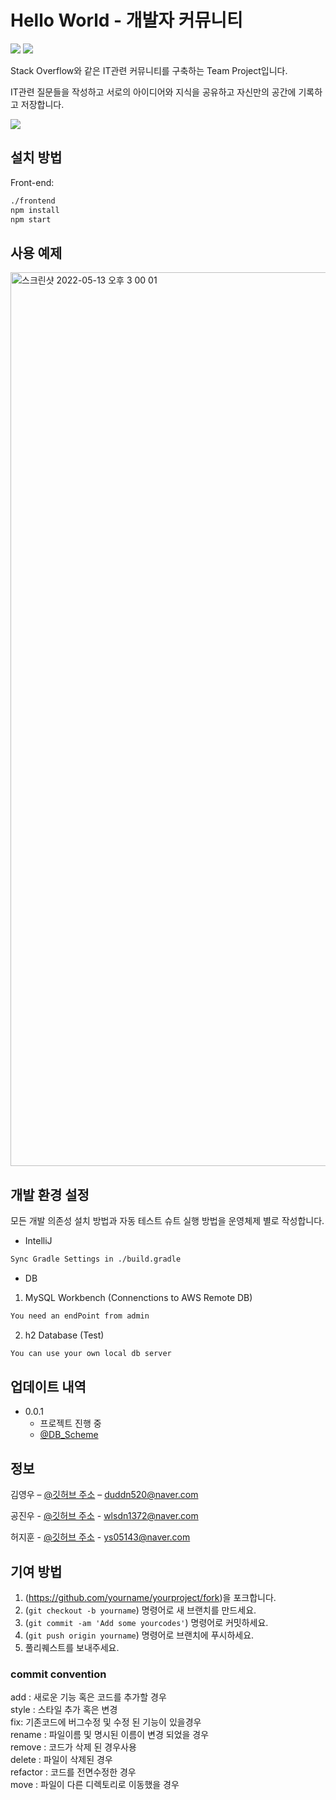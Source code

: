 # Hello World - 개발자 커뮤니티
<img src="https://img.shields.io/badge/Intellij-2021.1-orange"/> <img src="https://img.shields.io/badge/react-18.0.0-green"/>


<!-- [![NPM Version][npm-image]][npm-url]
[![Build Status][travis-image]][travis-url]
[![Downloads Stats][npm-downloads]][npm-url] -->

Stack Overflow와 같은 IT관련 커뮤니티를 구축하는 Team Project입니다.

IT관련 질문들을 작성하고 서로의 아이디어와 지식을 공유하고 자신만의 공간에 기록하고 저장합니다. 

![](../header.png)

## 설치 방법

Front-end:

```sh
./frontend
npm install
npm start
```

<!-- Back-end:

```sh
edit autoexec.bat
```
 -->
## 사용 예제

<img width="1430" alt="스크린샷 2022-05-13 오후 3 00 01" src="https://user-images.githubusercontent.com/73530944/168220660-3df13b66-54d9-49b3-a6ae-98d9e18bd767.png">

<!-- 
스크린 샷과 코드 예제를 통해 사용 방법을 자세히 설명합니다.

_더 많은 예제와 사용법은 [Wiki][wiki]를 참고하세요._ -->

## 개발 환경 설정

모든 개발 의존성 설치 방법과 자동 테스트 슈트 실행 방법을 운영체제 별로 작성합니다.
* IntelliJ 
```sh
Sync Gradle Settings in ./build.gradle
```

* DB
1. MySQL Workbench (Connenctions to AWS Remote DB)
```sh
You need an endPoint from admin
```
2. h2 Database (Test)
```sh
You can use your own local db server
```


## 업데이트 내역

* 0.0.1
    * 프로젝트 진행 중
    * [@DB_Scheme](https://round-nose-fe5.notion.site/DB-Domain-Scheme-31cbe25367224dfc8ae7871f23a4c9ff)

## 정보

김영우 – [@깃허브 주소](https://github.com/duddn520) – duddn520@naver.com

공진우 - [@깃허브 주소](https://github.com/beanzinu) - wlsdn1372@naver.com

허지훈 - [@깃허브 주소](https://github.com/ys05143) - ys05143@naver.com



## 기여 방법

1. (<https://github.com/yourname/yourproject/fork>)을 포크합니다.
2. (`git checkout -b yourname`) 명령어로 새 브랜치를 만드세요.
3. (`git commit -am 'Add some yourcodes'`) 명령어로 커밋하세요.
4. (`git push origin yourname`) 명령어로 브랜치에 푸시하세요. 
5. 풀리퀘스트를 보내주세요.

### commit convention
add : 새로운 기능 혹은 코드를 추가할 경우  
style : 스타일 추가 혹은 변경  
fix: 기존코드에 버그수정 및 수정 된 기능이 있을경우  
rename : 파일이름 및 명시된 이름이 변경 되었을 경우  
remove : 코드가 삭제 된 경우사용  
delete : 파일이 삭제된 경우  
refactor : 코드를 전면수정한 경우  
move : 파일이 다른 디렉토리로 이동했을 경우 



<!-- Markdown link & img dfn's -->
[npm-image]: https://img.shields.io/npm/v/datadog-metrics.svg?style=flat-square
[npm-url]: https://npmjs.org/package/datadog-metrics
[npm-downloads]: https://img.shields.io/npm/dm/datadog-metrics.svg?style=flat-square
[travis-image]: https://img.shields.io/travis/dbader/node-datadog-metrics/master.svg?style=flat-square
[travis-url]: https://travis-ci.org/dbader/node-datadog-metrics
[wiki]: https://github.com/yourname/yourproject/wiki
